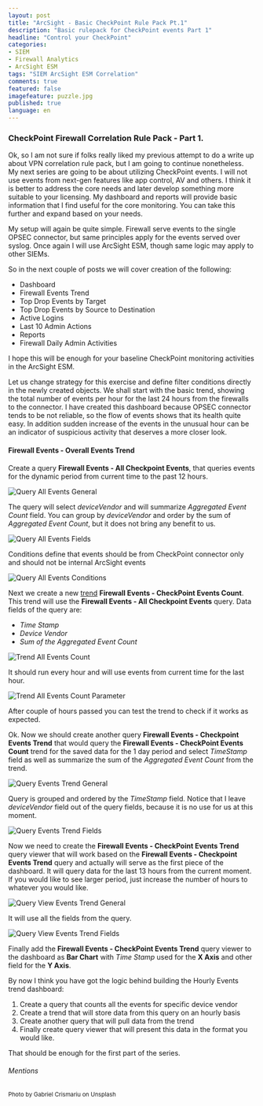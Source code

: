```yaml
---
layout: post
title: "ArcSight - Basic CheckPoint Rule Pack Pt.1"
description: "Basic rulepack for CheckPoint events Part 1"
headline: "Control your CheckPoint"
categories: 
- SIEM
- Firewall Analytics
- ArcSight ESM
tags: "SIEM ArcSight ESM Correlation"
comments: true
featured: false
imagefeature: puzzle.jpg
published: true 
language: en
---
```


### CheckPoint Firewall Correlation Rule Pack - Part 1.

Ok, so I am not sure if folks really liked my previous attempt to do a write up about VPN correlation rule pack, but I am going to continue nonetheless. My next series are going to be about utilizing CheckPoint events. I will not use events from next-gen features like app control, AV and others. I think it is better to address the core needs and later develop something more suitable to your licensing. My dashboard and reports will provide basic information that I find useful for the core monitoring. You can take this further and expand based on your needs. 

My setup will again be quite simple. Firewall serve events to the single OPSEC connector, but same principles apply for the events served over syslog. Once again I will use ArcSight ESM, though same logic may apply to other SIEMs.

So in the next couple of posts we will cover creation of the following:

* Dashboard
 * Firewall Events Trend
 * Top Drop Events by Target
 * Top Drop Events by Source to Destination
 * Active Logins
 * Last 10 Admin Actions
* Reports
 * Firewall Daily Admin Activities

I hope this will be enough for your baseline CheckPoint monitoring activities in the ArcSight ESM.

Let us change strategy for this exercise and define filter conditions directly in the newly created objects. We shall start with the basic trend, showing the total number of events per hour for the last 24 hours from the firewalls to the connector. I have created this dashboard because OPSEC connector tends to be not reliable, so the flow of events shows that its health quite easy. In addition sudden increase of the events in the unusual hour can be an indicator of suspicious activity that deserves a more closer look.

#### Firewall Events - Overall Events Trend

Create a query **Firewall Events - All Checkpoint Events**, that queries events for the dynamic period from current time to the past 12 hours. 

![Query All Events General](/images/fwmon/asFW1Query1General.PNG "Query All Events General")

The query will select _deviceVendor_ and will summarize _Aggregated Event Count_ field. You can group by _deviceVendor_ and order by the sum of _Aggregated Event Count_, but it does not bring any benefit to us. 

![Query All Events Fields](/images/fwmon/asFW1Query1Fields.PNG "Query All Events Fields")

Conditions define that events should be from CheckPoint connector only and should not be internal ArcSight events

![Query All Events Conditions](/images/fwmon/asFW1Query1Conditions.PNG "Query All Events Conditions")

Next we create a new [trend](https://community.softwaregrp.com/t5/ESM-and-ESM-Express-Previous/ESM-Best-Practices-Trends/ta-p/1584002) **Firewall Events - CheckPoint Events Count**. This trend will use the **Firewall Events - All Checkpoint Events** query. Data fields of the query are:

* _Time Stamp_
* _Device Vendor_
* _Sum of the Aggregated Event Count_

![Trend All Events Count](/images/fwmon/asFW1Trend1General.PNG "Trend All Events Count")

It should run every hour and will use events from current time for the last hour.

![Trend All Events Count Parameter](/images/fwmon/asFW1Trend1Parameter.PNG "Trend All Events Count Parameter")

After couple of hours passed you can test the trend to check if it works as expected. 

Ok. Now we should create another query **Firewall Events - Checkpoint Events Trend** that would query the **Firewall Events - CheckPoint Events Count** trend for the saved data for the 1 day period and select _TimeStamp_ field as well as summarize the sum of the _Aggregated Event Count_ from the trend. 

![Query Events Trend General](/images/fwmon/asFW1Query2General.PNG "Query Events Trend General")

Query is grouped and ordered  by the _TimeStamp_ field. Notice that I leave _deviceVendor_ field out of the query fields, because it is no use for us at this moment. 

![Query Events Trend Fields](/images/fwmon/asFW1Query2Fields.PNG "Query Events Trend Fields")

Now we need to create the **Firewall Events - CheckPoint Events Trend** query viewer that will work based on the **Firewall Events - Checkpoint Events Trend** query and actually will serve as the first piece of the dashboard. It will query data for the last 13 hours from the current moment. If you would like to see larger period, just increase the number of hours to whatever you would like.

![Query View Events Trend General](/images/fwmon/asFW1QueryViewer1General.PNG "Query View Events Trend General")

It will use all the fields from the query. 

![Query View Events Trend Fields](/images/fwmon/asFW1QueryViewer1Fields.PNG "Query View Events Trend Fields")

Finally add the **Firewall Events - CheckPoint Events Trend** query viewer to the dashboard as **Bar Chart** with _Time Stamp_ used for the **X Axis** and other field for the **Y Axis**. 

By now I think you have got the logic behind building the Hourly Events trend dashboard:
1. Create a query that counts all the events for specific device vendor
2. Create a trend that will store data from this query on an hourly basis
3. Create another query that will pull data from the trend
4. Finally create query viewer that will present this data in the format you would like. 

That should be enough for the first part of the series. 

###### Mentions
<small>Photo by Gabriel Crismariu on Unsplash</small>